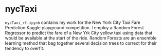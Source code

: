 # nycTaxi
`nycTaxi_rf.ipynb` contains my work for the New York City Taxi Fare Prediction Kaggle playground competition. I employ a Random Forest Regressor to predict the fare of a New Yrk City yellow taxi using data that would be available at the start of the ride.
Random Forests are an ensemble learning method that bag together several decision trees to correct for their tendency to overfit.
